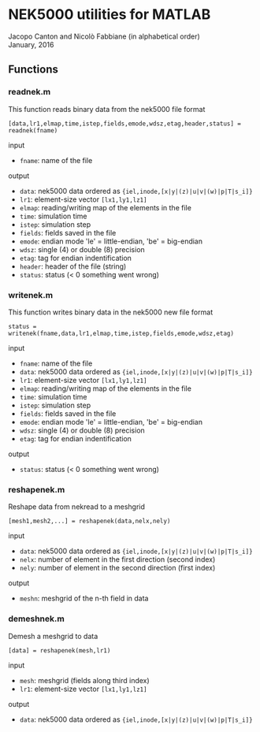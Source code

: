 # NEK5000 utilities for MATLAB

Jacopo Canton and Nicolò Fabbiane (in alphabetical order) <br /> 
January, 2016


## Functions


### readnek.m
This function reads binary data from the nek5000 file format

`[data,lr1,elmap,time,istep,fields,emode,wdsz,etag,header,status] = readnek(fname)`

input
   - `fname`:  name of the file 

output
   - `data`:   nek5000 data ordered as `{iel,inode,[x|y|(z)|u|v|(w)|p|T|s_i]}`
   - `lr1`:    element-size vector `[lx1,ly1,lz1]`
   - `elmap`:  reading/writing map of the elements in the file
   - `time`:   simulation time
   - `istep`:  simulation step
   - `fields`: fields saved in the file
   - `emode`:  endian mode 'le' = little-endian, 'be' = big-endian
   - `wdsz`:   single (4) or double (8) precision
   - `etag`:   tag for endian indentification
   - `header`: header of the file (string)
   - `status`: status (< 0 something went wrong)


### writenek.m
This function writes binary data in the nek5000 new file format

`status = writenek(fname,data,lr1,elmap,time,istep,fields,emode,wdsz,etag)`

input
   - `fname`:  name of the file
   - `data`:   nek5000 data ordered as `{iel,inode,[x|y|(z)|u|v|(w)|p|T|s_i]}`
   - `lr1`:    element-size vector `[lx1,ly1,lz1]`
   - `elmap`:  reading/writing map of the elements in the file
   - `time`:   simulation time
   - `istep`:  simulation step
   - `fields`: fields saved in the file
   - `emode`:  endian mode 'le' = little-endian, 'be' = big-endian
   - `wdsz`:   single (4) or double (8) precision
   - `etag`:   tag for endian indentification

output
   - `status`: status (< 0 something went wrong)


### reshapenek.m
Reshape data from nekread to a meshgrid

`[mesh1,mesh2,...] = reshapenek(data,nelx,nely)`

input
   - `data`:   nek5000 data ordered as `{iel,inode,[x|y|(z)|u|v|(w)|p|T|s_i]}`
   - `nelx`:   number of element in the first direction (second index)
   - `nely`:   number of element in the second direction (first index)

output
   - `meshn`:  meshgrid of the n-th field in data


### demeshnek.m
Demesh a meshgrid to data

`[data] = reshapenek(mesh,lr1)`

input
   - `mesh`:   meshgrid (fields along third index)
   - `lr1`:    element-size vector `[lx1,ly1,lz1]`

output
   - `data`:   nek5000 data ordered as `{iel,inode,[x|y|(z)|u|v|(w)|p|T|s_i]}`